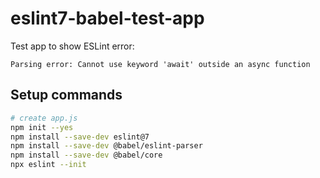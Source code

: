 # eslint7-babel-test-app

Test app to show ESLint error:

```
Parsing error: Cannot use keyword 'await' outside an async function
```

## Setup commands

```sh
# create app.js
npm init --yes
npm install --save-dev eslint@7
npm install --save-dev @babel/eslint-parser
npm install --save-dev @babel/core
npx eslint --init
```
